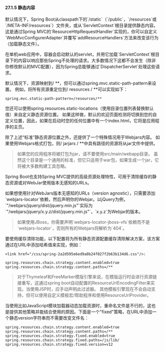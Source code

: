 #### 27.1.5 静态内容

默认情况下，Spring Boot从classpath下的\`/static\`（\`/public\`，\`/resources\`或\`/META-INF/resources\`）文件夹，或从\`ServletContext\`根目录提供静态内容。这是通过Spring MVC的\`ResourceHttpRequestHandler\`实现的，你可以自定义\`WebMvcConfigurerAdapter\`并覆写\`addResourceHandlers\`方法来改变该行为（加载静态文件）。

在单机web应用中，容器会启动默认的servlet，并用它加载\`ServletContext\`根目录下的内容以响应那些Spring不处理的请求。大多数情况下这都不会发生（除非你修改默认的MVC配置），因为Spring总能够通过\`DispatcherServlet\`处理这些请求。

默认情况下，资源映射到/ \*\*，但可以通过spring.mvc.static-path-pattern来设置。 例如，将所有资源重定位到/ resources / \*\*可以实现如下：

```
spring.mvc.static-path-pattern=/resources/**
```

您还可以使用spring.resources.static-locations（使用目录位置列表替换默认值）来自定义静态资源位置。 如果这样做，默认的欢迎页面检测将切换到您的自定义位置，因此，如果在启动时您的任何位置中有一个index.html，它将是应用程序的主页。

除了上述“标准”静态资源位置之外，还提供了一个特殊情况用于Webjars内容。 如果使用Webjars格式打包，则/ jarjars / \*\*中具有路径的资源将从jar文件中提供。

> 如果您的应用程序将被打包为jar，请不要使用src/main/webapp目录。 虽然这个目录是一个通用的标准，但它只适用于war包，如果生成一个jar，它将被大多数构建工具忽略。

Spring Boot也支持Spring MVC提供的高级资源处理特性，可用于清除缓存的静态资源或对WebJar使用版本无感知的URLs。

如果想使用针对WebJars版本无感知的URLs（version agnostic），只需要添加\`webjars-locator\`依赖，然后声明你的Webjar。以jQuery为例，\`"/webjars/jquery/dist/jquery.min.js"\`实际为\`"/webjars/jquery/x.y.z/dist/jquery.min.js"\`，\`x.y.z\`为Webjar的版本。

> 如果使用JBoss，你需要声明\`webjars-locator-jboss-vfs\`依赖而不是\`webjars-locator\`，否则所有的Webjars将解析为\`404\`。

要使用缓存清除功能，以下配置将为所有静态资源配置缓存清除解决方案，该方案通过在URL中添加哈希值来实现，例如：

```
<link href="/css/spring-2a2d595e6ed9a0b24f027f2b63b134d6.css"/>:
```

```
spring.resources.chain.strategy.content.enabled=true
spring.resources.chain.strategy.content.paths=/**
```

> 对于Thymeleaf和FreeMarker模版引擎来说，在模版运行时会进行资源链接重写，这通过spring boot自动配置的ResourceUrlEncodingFilter来实现。当使用JSP时，应手动声明此过滤器。 其他模板引擎现在不会自动支持，但可以使用自定义模板宏/帮助程序和使用ResourceUrlProvider。

当使用比如JavaScript模块加载器动态加载资源时，重命名文件是不行的，这也是提供其他策略并能结合使用的原因。下面是一个"fixed"策略，在URL中添加一个静态version字符串而不需要改变文件名：

```
spring.resources.chain.strategy.content.enabled=true
spring.resources.chain.strategy.content.paths=/**
spring.resources.chain.strategy.fixed.enabled=true
spring.resources.chain.strategy.fixed.paths=/js/lib/
spring.resources.chain.strategy.fixed.version=v12
```



